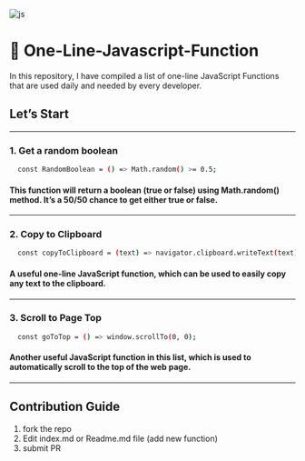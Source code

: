 ![js](https://user-images.githubusercontent.com/91375726/190903509-eedc8784-0e71-492e-8de6-dd667e044a27.png)


# 🚀 One-Line-Javascript-Function
In this repository, I have compiled a list of one-line JavaScript Functions that are used daily and needed by every developer.


## Let’s Start

---

### 1. Get a random boolean

```bash
  const RandomBoolean = () => Math.random() >= 0.5;
```

#### This function will return a boolean (true or false) using Math.random() method. It’s a 50/50 chance to get either true or false.

---

### 2. Copy to Clipboard

```bash
  const copyToClipboard = (text) => navigator.clipboard.writeText(text);
```

#### A useful one-line JavaScript function, which can be used to easily copy any text to the clipboard.

---

### 3. Scroll to Page Top

```bash
  const goToTop = () => window.scrollTo(0, 0);
```

#### Another useful JavaScript function in this list, which is used to automatically scroll to the top of the web page.

---

## Contribution Guide

1. fork the repo
3. Edit index.md or Readme.md file (add new function)
5. submit PR
